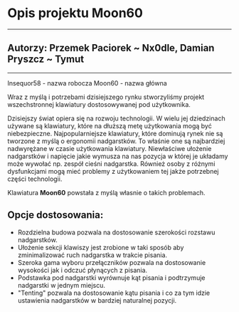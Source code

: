 # Opis projektu Moon60
---
## Autorzy: Przemek Paciorek ~ Nx0dle, Damian Pryszcz ~ Tymut
---
Insequor58 - nazwa robocza
Moon60 - nazwa główna

Wraz z myślą i potrzebami dzisiejszego rynku stworzyliśmy projekt wszechstronnej klawiatury dostosowywanej pod użytkownika.

Dzisiejszy świat opiera się na rozwoju technologii. W wielu jej dziedzinach używane są klawiatury, które na dłuższą metę użytkowania mogą być niebezpieczne. Najpopularniejsze klawiatury, które dominują rynek nie są tworzone z myślą o ergonomii nadgarstków. To właśnie one są najbardziej nadwyrężane w czasie użytkowania klawiatury. Niewłaściwe ułożenie nadgarstków i napięcie jakie wymusza na nas pozycja w której je układamy może wywołać np. zespół cieśni nadgarstka. Również osoby z różnymi dysfunkcjami mogą mieć problemy z użytkowaniem tej jakże potrzebnej części technologii.

Klawiatura **Moon60** powstała z myślą własnie o takich problemach.

Opcje dostosowania:
---
- Rozdzielna budowa pozwala na dostosowanie szerokości rozstawu nadgarstków.
- Ułożenie sekcji klawiszy jest zrobione w taki sposób aby zminimalizować ruch nadgarstka w trakcie pisania.
- Szeroka gama wyboru przełączników pozwala na dostosowanie wysokości jak i odczuć płynących z pisania.
- Podstawka pod nadgarstki wyrównuje kąt pisania i podtrzymuje nadgarstki w jednym miejscu.
- "Tenting" pozwala na dostosowanie kątu pisania i co za tym idzie ustawienia nadgarstków w bardziej naturalnej pozycji.